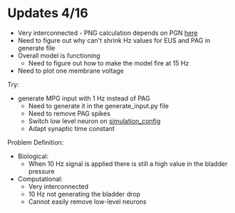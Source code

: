 # Updates 4/16
* Very interconnected - PNG calculation depends on PGN [here](feedback_loop.py)
* Need to figure out why can't shrink Hz values for EUS and PAG in generate file
* Overall model is functioning
    * Need to figure out how to make the model fire at 15 Hz
* Need to plot one membrane voltage

Try:
  - generate MPG input with 1 Hz instead of PAG
    * Need to generate it in the generate_input.py file
    * Need to remove PAG spikes
    * Switch low level neuron on [simulation_config](jsons/simulation_config.json)
    * Adapt synaptic time constant

Problem Definition:
* Biological:
    * When 10 Hz signal is applied there is still a high value in the bladder pressure
* Computational:
    * Very interconnected
    * 10 Hz not generating the bladder drop
    * Cannot easily remove low-level neurons